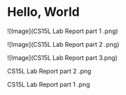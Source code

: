 # Hello, World 

![Image](CS15L Lab Report part 1 .png)

![Image](CS15L Lab Report part 2 .png)

![Image](CS15L Lab Report part 3.png)

CS15L Lab Report part 2 .png

CS15L Lab Report part 1 .png
